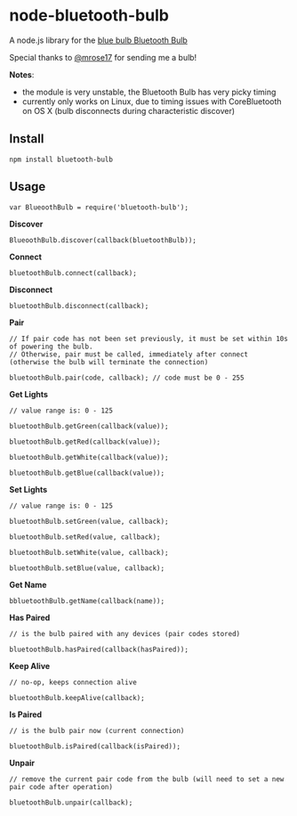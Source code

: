 node-bluetooth-bulb
===================

A node.js library for the [blue bulb Bluetooth Bulb](http://www.bluebulb.com/)

Special thanks to [@mrose17](https://github.com/mrose17) for sending me a bulb!

__Notes__:
  * the module is very unstable, the Bluetooth Bulb has very picky timing
  * currently only works on Linux, due to timing issues with CoreBluetooth on OS X (bulb disconnects during characteristic discover)


Install
-------

    npm install bluetooth-bulb

Usage
-----

    var BlueoothBulb = require('bluetooth-bulb');

__Discover__

    BlueoothBulb.discover(callback(bluetoothBulb));

__Connect__

    bluetoothBulb.connect(callback);

__Disconnect__

    bluetoothBulb.disconnect(callback);

__Pair__

    // If pair code has not been set previously, it must be set within 10s of powering the bulb.
    // Otherwise, pair must be called, immediately after connect (otherwise the bulb will terminate the connection)

    bluetoothBulb.pair(code, callback); // code must be 0 - 255

__Get Lights__

    // value range is: 0 - 125

    bluetoothBulb.getGreen(callback(value));

    bluetoothBulb.getRed(callback(value));

    bluetoothBulb.getWhite(callback(value));

    bluetoothBulb.getBlue(callback(value));

__Set Lights__

    // value range is: 0 - 125

    bluetoothBulb.setGreen(value, callback);

    bluetoothBulb.setRed(value, callback);

    bluetoothBulb.setWhite(value, callback);

    bluetoothBulb.setBlue(value, callback);

__Get Name__

    bbluetoothBulb.getName(callback(name));

__Has Paired__

    // is the bulb paired with any devices (pair codes stored)

    bluetoothBulb.hasPaired(callback(hasPaired));

__Keep Alive__

    // no-op, keeps connection alive

    bluetoothBulb.keepAlive(callback);

__Is Paired__

    // is the bulb pair now (current connection)

    bluetoothBulb.isPaired(callback(isPaired));

__Unpair__

    // remove the current pair code from the bulb (will need to set a new pair code after operation)

    bluetoothBulb.unpair(callback);
